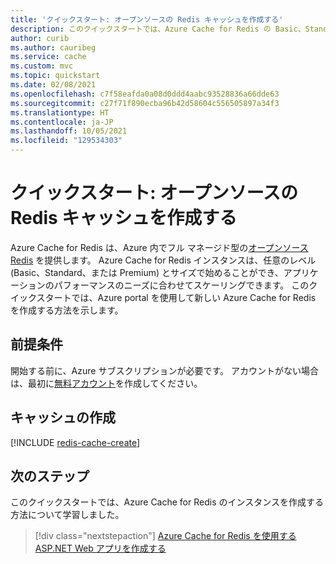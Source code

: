 ```yaml
---
title: 'クイックスタート: オープンソースの Redis キャッシュを作成する'
description: このクイックスタートでは、Azure Cache for Redis の Basic、Standard、Premium レベルのインスタンスを作成する方法について説明します
author: curib
ms.author: cauribeg
ms.service: cache
ms.custom: mvc
ms.topic: quickstart
ms.date: 02/08/2021
ms.openlocfilehash: c7f58eafda0a08d0ddd4aabc93528836a66dde63
ms.sourcegitcommit: c27f71f890ecba96b42d58604c556505897a34f3
ms.translationtype: HT
ms.contentlocale: ja-JP
ms.lasthandoff: 10/05/2021
ms.locfileid: "129534303"
---
```

# <a name="quickstart-create-an-open-source-redis-cache"></a>クイックスタート: オープンソースの Redis キャッシュを作成する

Azure Cache for Redis は、Azure 内でフル マネージド型の[オープンソース Redis](https://redis.io/) を提供します。 Azure Cache for Redis インスタンスは、任意のレベル (Basic、Standard、または Premium) とサイズで始めることができ、アプリケーションのパフォーマンスのニーズに合わせてスケーリングできます。 このクイックスタートでは、Azure portal を使用して新しい Azure Cache for Redis を作成する方法を示します。

## <a name="prerequisites"></a>前提条件

開始する前に、Azure サブスクリプションが必要です。 アカウントがない場合は、最初に[無料アカウント](https://azure.microsoft.com/free/)を作成してください。

## <a name="create-a-cache"></a>キャッシュの作成

[!INCLUDE [redis-cache-create](includes/redis-cache-create.md)]

## <a name="next-steps"></a>次のステップ

このクイックスタートでは、Azure Cache for Redis のインスタンスを作成する方法について学習しました。

> [!div class="nextstepaction"]
> [Azure Cache for Redis を使用する ASP.NET Web アプリを作成する](./cache-web-app-howto.md)
